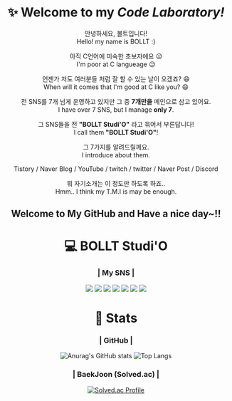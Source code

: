 <div align="center">

# ✨ Welcome to my *Code Laboratory!*  
안녕하세요, 볼트입니다!  
Hello! my name is BOLLT :)  

아직 C언어에 미숙한 초보자에요 :disappointed_relieved:  
I'm poor at C langueage :disappointed_relieved:  

언젠가 저도 여러분들 처럼 잘 할 수 있는 날이 오겠죠? :smile:  
When will it comes that I'm good at C like you? :smile:  


전 SNS를 7개 넘게 운영하고 있지만 그 중 **7개만을** 메인으로 삼고 있어요.  
I have over 7 SNS, but I manage **only 7**.  

그 SNS들을 전 **"BOLLT Studi'O"** 라고 묶어서 부른답니다!  
I call them **"BOLLT Studi'O"**!  

그 7가지를 알려드릴께요.  
I introduce about them.  

Tistory / Naver Blog / YouTube / twitch / twitter / Naver Post / Discord

뭐 자기소개는 이 정도만 하도록 하죠..  
Hmm.. I think my T.M.I is may be enough.  
## Welcome to My GitHub and Have a nice day~!!
# 💻 BOLLT Studi'O
### | My SNS |
<p>
<a href="https://bollt.tistory.com" target="_blank"><img src="https://img.shields.io/badge/-Tistory-lightgrey?style=flat-square&logo=tistory&logocolor=white"/></a>
<a href="https://blog.naver.com/dnil4" target="_blank"><img src="https://img.shields.io/badge/-Naver%20Blog-green?style=flat-square&logo=naver&logocolor=white"/></a>
<a href="https://www.youtube.com/channel/UCA-5RGnzDV2rskwBk241u3A" target="_blank"><img src="https://img.shields.io/badge/-YouTube-red?style=flat-square&logo=youtube&logocolor=red"/></a>
<a href="https://www.twitch.tv/bollt40" target="_blank"><img src="https://img.shields.io/badge/-Twitch-blueviolet?style=flat-square&logo=twitch&logocolor=white"/></a>
<a href="https://twitter.com/BOLLT44" target="_blank"><img src="https://img.shields.io/badge/-Twitter-blue?style=flat-square&logo=twitter&logocolor=white"/></a>
<a href="https://post.naver.com/dnil4" target="_blank"><img src="https://img.shields.io/badge/-Naver%20Post-brightgreen?style=flat-square&logo=naver&logocolor=white"/></a>
<a href="https://discord.gg/35hGybhC2Y" target="_blank"><img src="https://img.shields.io/badge/-Discord-grey?style=flat-square&logo=discord&logocolor=white"/></a>
</p>

 # 📑 Stats
### | GitHub |

![Anurag's GitHub stats](https://github-readme-stats.vercel.app/api?username=BOLLT44&show_icons=true&theme=radical)
![Top Langs](https://github-readme-stats.vercel.app/api/top-langs/?username=BOLLT44&layout=compact&theme=tokyonight)

### | BaekJoon (Solved.ac) |
[![Solved.ac Profile](http://mazassumnida.wtf/api/v2/generate_badge?boj=bollt44)](https://solved.ac/bollt44/) 
</div>
